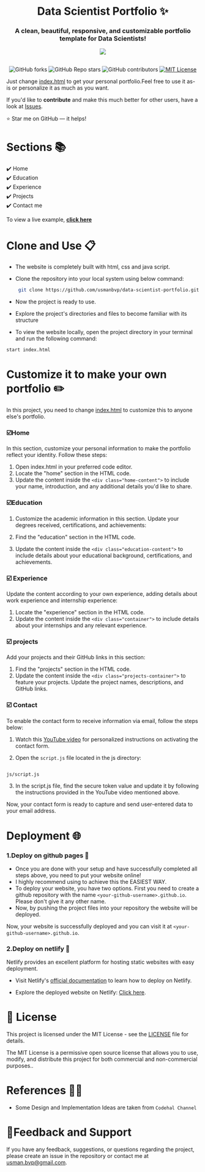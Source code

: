 
<h1 align="center"> Data Scientist Portfolio ✨ </h1> 
<h3 align="center"> A clean, beautiful, responsive, and customizable portfolio <br /> template for Data Scientists! </h3>


<p align="center">
<img src="https://github.com/usmanbvp/data-scientist-portfolio/assets/119880028/7ee9e88c-6424-4564-98be-f0d209483d8d"></img>
</p>



<div style = " margin-top: 30px;text-align : center">

![GitHub forks](https://img.shields.io/github/forks/usmanbvp/data-scientist-portfolio?style=flat-square&logo=github)
![GitHub Repo stars](https://img.shields.io/github/stars/usmanbvp/data-scientist-portfolio?logo=GitHub)
![GitHub contributors](https://img.shields.io/github/contributors/usmanbvp/data-scientist-portfolio?logo=github&color=blue)
[![MIT License](https://img.shields.io/badge/MIT%20License-blue?style=flat-square&logo=Github&logoColor=black)](https://github.com/usmanbvp/data-scientist-portfolio/blob/main/LICENSE)

</div>

Just change [index.html](index.html) to get your personal portfolio.Feel free to use it as-is or personalize it as much as you want.

If you'd like to **contribute** and make this much better for other users, have a look at [Issues](https://github.com/usmanbvp/data-scientist-portfolio/issues).

⭐ Star me on GitHub — it helps!

# Sections 📚

✔️ Home\
✔️ Education \
✔️ Experience\
✔️ Projects\
✔️ Contact me

To view a live example, **[click here](https://usmanbvp.me/)**

# Clone and Use 📋

- The website is completely built with html, css and java script.

- Clone the repository into your local system using below command:
  ```bash
   git clone https://github.com/usmanbvp/data-scientist-portfolio.git
  ```
- Now the project is ready to use.
- Explore the project's directories and files to become familiar with its structure
-  To view the website locally, open the project directory in your terminal and run the following command:
  ```bash
  start index.html
  ```


# Customize it to make your own portfolio ✏️

In this project, you need to change [index.html](index.html) to customize this to anyone else's portfolio.

### ☑️Home

In this section, customize your personal information to make the portfolio reflect your identity. Follow these steps:

1. Open index.html in your preferred code editor.
2. Locate the "home" section  in the HTML code.
3. Update the content inside the `<div class="home-content">` to include your name, introduction, and any additional details you'd like to share.


### ☑️Education 

1. Customize the academic information in this section. Update your degrees received, certifications, and achievements:

1. Find the "education" section  in the HTML code.
2. Update the content inside the `<div class="education-content">` to include details about your educational background, certifications, and achievements.

### ☑️ Experience 

Update the content according to your own experience, adding details about work experience and internship experience:

1. Locate the "experience" section  in the HTML code.
2. Update the content inside the `<div class="container">` to include details about your internships and any relevant experience.

### ☑️ projects

Add your projects and their GitHub links in this section:

1. Find the "projects" section in the HTML code.
2. Update the content inside the `<div class="projects-container">` to feature your projects. Update the project names, descriptions, and GitHub links.

### ☑️ Contact 

To enable the contact form to receive information via email, follow the steps below:

1. Watch this [YouTube video](https://youtu.be/z-_kZRe_P7c?feature=shared) for personalized instructions on activating the contact form.

2. Open the `script.js` file located in the js directory:
```bash

js/script.js

```
3. In the script.js file, find the secure token value and update it by following the instructions provided in the YouTube video mentioned above.

Now, your contact form is ready to capture and send user-entered data to your email address.

# Deployment 🌐

### 1.Deploy on github pages 🚀

- Once you are done with your setup and have successfully completed all steps above, you need to put your website online!
- I highly recommend using to achieve this the EASIEST WAY.
- To deploy your website, you have two options. First you need to create a github repository with the name `<your-github-username>.github.io`. Please don't give it any other name.
- Now, by pushing the project files into your repository the website will be deployed.

Now, your website is successfully deployed and you can visit it at `<your-github-username>.github.io`.

### 2.Deploy on netlify 🚀

Netlify provides an excellent platform for hosting static websites with easy deployment.

- Visit Netlify's [official documentation](https://docs.netlify.com/) to learn how to deploy on Netlify.

- Explore the deployed website on Netlify: [Click here](https://usmanbvp.netlify.app).



# 📄 License

This project is licensed under the MIT License - see the [LICENSE](LICENSE) file for details.

The MIT License is a permissive open source license that allows you to use, modify, and distribute this project for both commercial and non-commercial purposes..


# References 👏🏻

- Some Design and Implementation Ideas are taken from `Codehal Channel`


# 📝Feedback and Support
If you have any feedback, suggestions, or questions regarding the project, please create an issue in the repository or contact me at usman.bvp@gmail.com.

